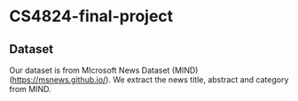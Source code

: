 # CS4824-final-project
## Dataset
Our dataset is from MIcrosoft News Dataset (MIND) (https://msnews.github.io/). We extract the news title, abstract and category from MIND. 
